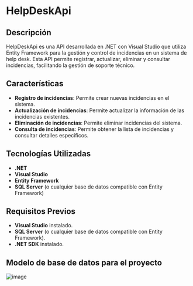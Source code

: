 # HelpDeskApi

## Descripción

HelpDeskApi es una API desarrollada en .NET con Visual Studio que utiliza Entity Framework para la gestión y control de incidencias en un sistema de help desk. Esta API permite registrar, actualizar, eliminar y consultar incidencias, facilitando la gestión de soporte técnico.

## Características

- **Registro de incidencias**: Permite crear nuevas incidencias en el sistema.
- **Actualización de incidencias**: Permite actualizar la información de las incidencias existentes.
- **Eliminación de incidencias**: Permite eliminar incidencias del sistema.
- **Consulta de incidencias**: Permite obtener la lista de incidencias y consultar detalles específicos.

## Tecnologías Utilizadas

- **.NET**
- **Visual Studio**
- **Entity Framework**
- **SQL Server** (o cualquier base de datos compatible con Entity Framework)

## Requisitos Previos

- **Visual Studio** instalado.
- **SQL Server** (o cualquier base de datos compatible con Entity Framework).
- **.NET SDK** instalado.

## Modelo de base de datos para el proyecto
![image](https://github.com/paredes09/HelpDeskApi/assets/111245800/8f3d18c6-458b-4ead-90b2-ee28ab71d863)


